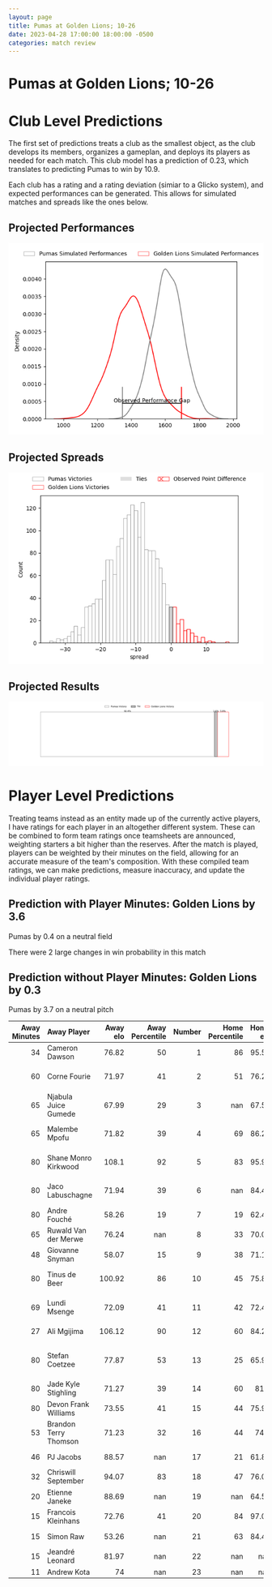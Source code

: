 ```yaml
---  
layout: page  
title: Pumas at Golden Lions; 10-26  
date: 2023-04-28 17:00:00 18:00:00 -0500  
categories: match review  
---
```

# Pumas at Golden Lions; 10-26

# Club Level Predictions


The first set of predictions treats a club as the smallest object, as the club develops its members, organizes a gameplan, and deploys its players as needed for each match. This club model has a prediction of 0.23, which translates to predicting Pumas to win by 10.9.

Each club has a rating and a rating deviation (simiar to a Glicko system), and expected performances can be generated. This allows for simulated matches and spreads like the ones below.
## Projected Performances


![Projected Performances](plots/performances_2023-04-28-GoldenLions-Pumas.png)
## Projected Spreads


![Projected Spreads](plots/spreads_2023-04-28-GoldenLions-Pumas.png)
## Projected Results


![Projected Results](plots/resultbar_2023-04-28-GoldenLions-Pumas.png)
# Player Level Predictions


Treating teams instead as an entity made up of the currently active players, I have ratings for each player in an altogether different system. These can be combined to form team ratings once teamsheets are announced, weighting starters a bit higher than the reserves. After the match is played, players can be weighted by their minutes on the field, allowing for an accurate measure of the team's composition. With these compiled team ratings, we can make predictions, measure inaccuracy, and update the individual player ratings.
## Prediction with Player Minutes: Golden Lions by 3.6


Pumas by 0.4 on a neutral field

There were 2 large changes in win probability in this match
## Prediction without Player Minutes: Golden Lions by 0.3


Pumas by 3.7 on a neutral pitch



|   Away Minutes | Away Player           |   Away elo |   Away Percentile |   Number |   Home Percentile |   Home elo | Home Player                 |   Home Minutes |
|---------------:|:----------------------|-----------:|------------------:|---------:|------------------:|-----------:|:----------------------------|---------------:|
|             34 | Cameron Dawson        |      76.82 |                50 |        1 |                86 |      95.56 | Rhynardt Rijnsburger        |             73 |
|             60 | Corne Fourie          |      71.97 |                41 |        2 |                51 |      76.26 | Gerrit Jacobus Visagie      |             55 |
|             65 | Njabula Juice Gumede  |      67.99 |                29 |        3 |               nan |      67.59 | Ruan Martin Dreyer          |             62 |
|             65 | Malembe Mpofu         |      71.82 |                39 |        4 |                69 |      86.21 | Ruben (Hobo) Schoeman       |             80 |
|             80 | Shane Monro Kirkwood  |     108.1  |                92 |        5 |                83 |      95.94 | Darrien-Lane Landsberg      |             73 |
|             80 | Jaco Labuschagne      |      71.94 |                39 |        6 |               nan |      84.45 | Johannes JC Pretorius       |             74 |
|             80 | Andre Fouché          |      58.26 |                19 |        7 |                19 |      62.45 | Travis Gordon               |             80 |
|             65 | Ruwald Van der Merwe  |      76.24 |               nan |        8 |                33 |      70.05 | Francke Horn                |             80 |
|             48 | Giovanne Snyman       |      58.07 |                15 |        9 |                38 |      71.17 | Morne van der Berg          |             72 |
|             80 | Tinus de Beer         |     100.92 |                86 |       10 |                45 |      75.81 | Gianni Dean Lombard         |             80 |
|             69 | Lundi Msenge          |      72.09 |                41 |       11 |                42 |      72.41 | Sibahle Ndiphiwe Maxwane    |             80 |
|             27 | Ali Mgijima           |     106.12 |                90 |       12 |                60 |      84.29 | Rynardt Jonker              |             80 |
|             80 | Stefan Coetzee        |      77.87 |                53 |       13 |                25 |      65.92 | Manuel Johern (Mannie) Rass |             80 |
|             80 | Jade Kyle Stighling   |      71.27 |                39 |       14 |                60 |      81.5  | Prince Nkabinde             |             80 |
|             80 | Devon Frank Williams  |      73.55 |                41 |       15 |                44 |      75.94 | Andries Coetzee             |             80 |
|             53 | Brandon Terry Thomson |      71.23 |                32 |       16 |                44 |      74.5  | Ruan-Henry Smith            |             18 |
|             46 | PJ Jacobs             |      88.57 |               nan |       17 |                21 |      61.88 | Morné Brandon               |             25 |
|             32 | Chriswill September   |      94.07 |                83 |       18 |                47 |      76.03 | Nico Steyn                  |              8 |
|             20 | Etienne Janeke        |      88.69 |               nan |       19 |               nan |      64.55 | Kayden Kiewit               |              7 |
|             15 | Francois Kleinhans    |      72.76 |                41 |       20 |                84 |      97.03 | Raynard Roets               |              7 |
|             15 | Simon Raw             |      53.26 |               nan |       21 |                63 |      84.41 | Ruhan Straeuli              |              6 |
|             15 | Jeandré Leonard       |      81.97 |               nan |       22 |               nan |     nan    | nan                         |            nan |
|             11 | Andrew Kota           |      74    |               nan |       23 |               nan |     nan    | nan                         |            nan |

